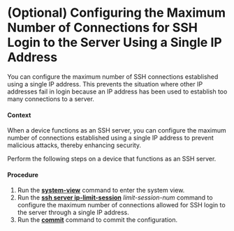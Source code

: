 (Optional) Configuring the Maximum Number of Connections for SSH Login to the Server Using a Single IP Address
==============================================================================================================

You can configure the maximum number of SSH connections established using a single IP address. This prevents the situation where other IP addresses fail in login because an IP address has been used to establish too many connections to a server.

#### Context

When a device functions as an SSH server, you can configure the maximum number of connections established using a single IP address to prevent malicious attacks, thereby enhancing security.

Perform the following steps on a device that functions as an SSH server.


#### Procedure

1. Run the [**system-view**](cmdqueryname=system-view) command to enter the system view.
2. Run the [**ssh server ip-limit-session**](cmdqueryname=ssh+server+ip-limit-session) *limit-session-num* command to configure the maximum number of connections allowed for SSH login to the server through a single IP address.
3. Run the [**commit**](cmdqueryname=commit) command to commit the configuration.